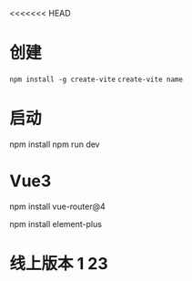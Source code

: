 <<<<<<< HEAD

# 创建
```npm install -g create-vite```
```create-vite name```

# 启动
npm install
npm run dev
# Vue3
npm install vue-router@4

npm install element-plus

# 线上版本 1 23